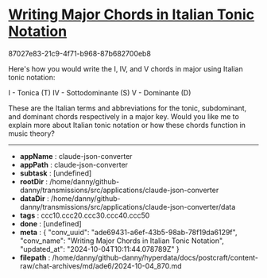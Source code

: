 # [Writing Major Chords in Italian Tonic Notation](https://claude.ai/chat/ade69431-a6ef-43b5-98ab-78f19da6129f)

87027e83-21c9-4f71-b968-87b682700eb8

 Here's how you would write the I, IV, and V chords in major using Italian tonic notation:

I - Tonica (T)
IV - Sottodominante (S)
V - Dominante (D)

These are the Italian terms and abbreviations for the tonic, subdominant, and dominant chords respectively in a major key. Would you like me to explain more about Italian tonic notation or how these chords function in music theory?

---

* **appName** : claude-json-converter
* **appPath** : claude-json-converter
* **subtask** : [undefined]
* **rootDir** : /home/danny/github-danny/transmissions/src/applications/claude-json-converter
* **dataDir** : /home/danny/github-danny/transmissions/src/applications/claude-json-converter/data
* **tags** : ccc10.ccc20.ccc30.ccc40.ccc50
* **done** : [undefined]
* **meta** : {
  "conv_uuid": "ade69431-a6ef-43b5-98ab-78f19da6129f",
  "conv_name": "Writing Major Chords in Italian Tonic Notation",
  "updated_at": "2024-10-04T10:11:44.078789Z"
}
* **filepath** : /home/danny/github-danny/hyperdata/docs/postcraft/content-raw/chat-archives/md/ade6/2024-10-04_870.md